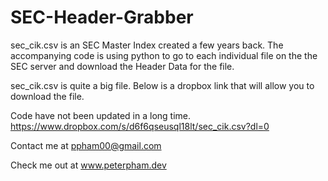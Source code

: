 # SEC-Header-Grabber
sec_cik.csv is an SEC Master Index created a few years back. 
The accompanying code is using python to go to each individual file on the the SEC server and download the Header Data for the file. 


sec_cik.csv is quite a big file. Below is a dropbox link that will allow you to download the file. 

Code have not been updated in a long time. https://www.dropbox.com/s/d6f6qseusql18lt/sec_cik.csv?dl=0

Contact me at ppham00@gmail.com

Check me out at www.peterpham.dev
